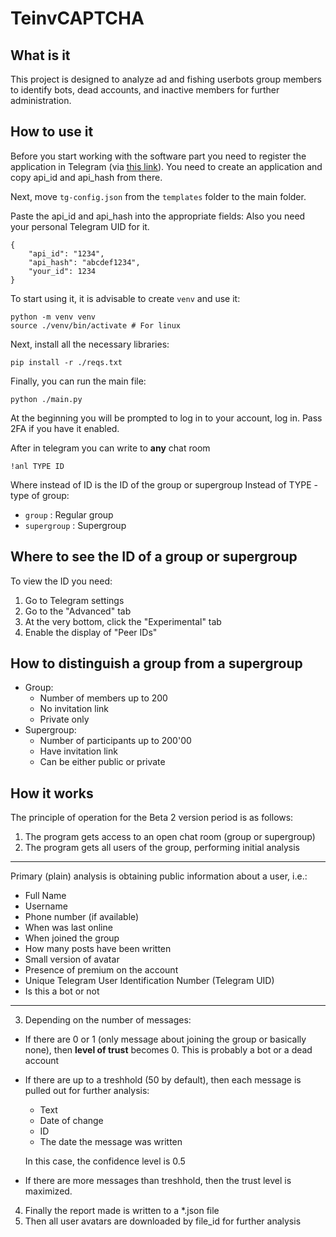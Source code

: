 # TeinvCAPTCHA

## What is it

This project is designed to analyze ad and fishing userbots group members to identify bots, dead accounts, and inactive members for further administration.

## How to use it

Before you start working with the software part you need to register the application in Telegram (via [this link](https://my.telegram.org/auth?to=apps)). You need to create an application and copy api_id and api_hash from there.

Next, move `tg-config.json` from the `templates` folder to the main folder. 

Paste the api_id and api_hash into the appropriate fields:
Also you need your personal Telegram UID for it.

```
{
    "api_id": "1234",
    "api_hash": "abcdef1234",
    "your_id": 1234
}
```

To start using it, it is advisable to create `venv` and use it:

```shell
python -m venv venv
source ./venv/bin/activate # For linux
```

Next, install all the necessary libraries:

```shell
pip install -r ./reqs.txt
```

Finally, you can run the main file:

```shell
python ./main.py
```

At the beginning you will be prompted to log in to your account, log in. Pass 2FA if you have it enabled.

After in telegram you can write to __any__ chat room 

```plain
!anl TYPE ID
```

Where instead of ID is the ID of the group or supergroup
Instead of TYPE - type of group:
- `group` : Regular group
- `supergroup` : Supergroup


## Where to see the ID of a group or supergroup

To view the ID you need:

1. Go to Telegram settings
2. Go to the "Advanced" tab
3. At the very bottom, click the "Experimental" tab
4. Enable the display of "Peer IDs"

## How to distinguish a group from a supergroup

- Group:
    - Number of members up to 200
    - No invitation link
    - Private only
- Supergroup:
    - Number of participants up to 200'00
    - Have invitation link
    - Can be either public or private



## How it works

The principle of operation for the Beta 2 version period is as follows: 
1. The program gets access to an open chat room (group or supergroup)
2. The program gets all users of the group, performing initial analysis

---
Primary (plain) analysis is obtaining public information about a user, i.e.:
- Full Name
- Username
- Phone number (if available)
- When was last online
- When joined the group
- How many posts have been written
- Small version of avatar
- Presence of premium on the account
- Unique Telegram User Identification Number (Telegram UID)
- Is this a bot or not
---

3. Depending on the number of messages:
- If there are 0 or 1 (only message about joining the group or basically none), then __level of trust__ becomes 0. This is probably a bot or a dead account

- If there are up to a treshhold (50 by default), then each message is pulled out for further analysis:
    - Text
    - Date of change
    - ID
    - The date the message was written

    In this case, the confidence level is 0.5

- If there are more messages than treshhold, then the trust level is maximized.

4. Finally the report made is written to a *.json file
5. Then all user avatars are downloaded by file_id for further analysis